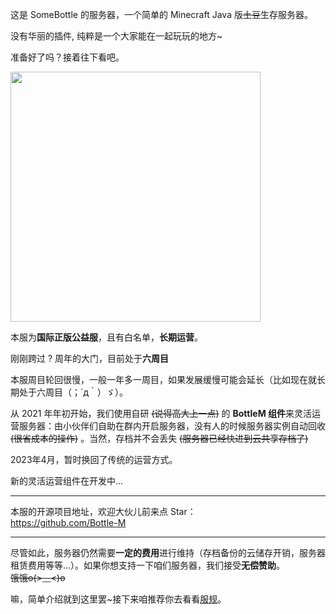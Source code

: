 这是 SomeBottle 的服务器，一个简单的 Minecraft Java 版~~土豆~~生存服务器。  

没有华丽的插件, 纯粹是一个大家能在一起玩玩的地方~  

准备好了吗？接着往下看吧。    

<img src='https://ae02.alicdn.com/kf/Hcb727e6567b74672a3a709bcc6796fe1V.jpg' style='width:400px' referrerpolicy="no-referrer"></img>  

本服为**国际正版公益服**，且有白名单，**长期运营**。  

刚刚跨过 <span id="years">?</span> 周年的大门，目前处于**六周目**  

本服周目轮回很慢，一般一年多一周目，如果发展缓慢可能会延长（比如现在就长期处于六周目（；´д｀）ゞ）。  

从 2021 年年初开始，我们使用自研 ~~(说得高大上一点)~~ 的 **BottleM 组件**来灵活运营服务器：由小伙伴们自助在群内开启服务器，没有人的时候服务器实例自动回收 ~~(很省成本的操作)~~ 。当然，存档并不会丢失 ~~(服务器已经快进到云共享存档了)~~  

2023年4月，暂时换回了传统的运营方式。  

新的灵活运营组件在开发中...  

------

本服的开源项目地址，欢迎大伙儿前来点 Star：  
https://github.com/Bottle-M  

-----

尽管如此，服务器仍然需要**一定的费用**进行维持（存档备份的云储存开销，服务器租赁费用等等...）。如果你想支持一下咱们服务器，我们接受**无偿赞助**。    
~~饿饿o(>﹏\<)o~~  

嘛，简单介绍就到这里罢~接下来咱推荐你去看看[服规](#!rules)。

<script>
const DREAM_START_TIME = "2015-9-3";
const START_DATE = new Date(DREAM_START_TIME);
const CURRENT_DATA = new Date();
const YEARS_GAP = CURRENT_DATA.getFullYear() - START_DATE.getFullYear();
const MONTHS_GAP = CURRENT_DATA.getMonth() - START_DATE.getMonth();
const DAYS_GAP = CURRENT_DATA.getDate() - START_DATE.getDate();
let serverYears = YEARS_GAP;
if (MONTHS_GAP < 0 || (MONTHS_GAP == 0 && DAYS_GAP < 0)) {
  serverYears--;
}
document.getElementById("years").innerText = serverYears;
</script>
